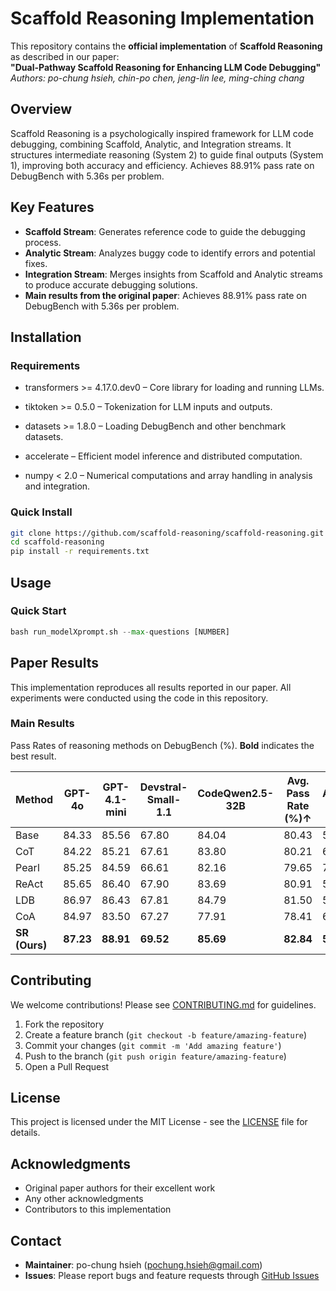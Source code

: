 # Scaffold Reasoning Implementation

<!-- [![License](https://img.shields.io/badge/License-MIT-blue.svg)](LICENSE)
[![Python](https://img.shields.io/badge/Python-3.8+-green.svg)](https://python.org)
[![Paper](https://img.shields.io/badge/Paper-arXiv-red.svg)](link-to-paper) -->

This repository contains the **official implementation** of **Scaffold Reasoning** as described in our paper:  
**"Dual-Pathway Scaffold Reasoning for Enhancing LLM Code Debugging"**  
*Authors: po-chung hsieh, chin-po chen, jeng-lin lee, ming-ching chang*  
<!-- (Conference/Journal, Year)   -->

## Overview

Scaffold Reasoning is a psychologically inspired framework for LLM code debugging, combining Scaffold, Analytic, and Integration streams. It structures intermediate reasoning (System 2) to guide final outputs (System 1), improving both accuracy and efficiency. Achieves 88.91% pass rate on DebugBench with 5.36s per problem.


## Key Features

- **Scaffold Stream**: Generates reference code to guide the debugging process.  
- **Analytic Stream**: Analyzes buggy code to identify errors and potential fixes.  
- **Integration Stream**: Merges insights from Scaffold and Analytic streams to produce accurate debugging solutions.  
- **Main results from the original paper**: Achieves 88.91% pass rate on DebugBench with 5.36s per problem.  



## Installation

### Requirements

- transformers >= 4.17.0.dev0 – Core library for loading and running LLMs.

- tiktoken >= 0.5.0 – Tokenization for LLM inputs and outputs.

- datasets >= 1.8.0 – Loading DebugBench and other benchmark datasets.

- accelerate – Efficient model inference and distributed computation.

- numpy < 2.0 – Numerical computations and array handling in analysis and integration.

### Quick Install

```bash
git clone https://github.com/scaffold-reasoning/scaffold-reasoning.git
cd scaffold-reasoning
pip install -r requirements.txt
```


## Usage

### Quick Start

```python
bash run_modelXprompt.sh --max-questions [NUMBER]
```



## Paper Results

This implementation reproduces all results reported in our paper. All experiments were conducted using the code in this repository.

### Main Results
Pass Rates of reasoning methods on DebugBench (%). **Bold** indicates the best result.

| Method | GPT-4o | GPT-4.1-mini | Devstral-Small-1.1 | CodeQwen2.5-32B | Avg. Pass Rate (%)↑ | AvgPTime (s)↓ |
|--------|--------|--------------|-------------------|-----------------|-------------------|---------------|
| Base | 84.33 | 85.56 | 67.80 | 84.04 | 80.43 | 5.62 |
| CoT | 84.22 | 85.21 | 67.61 | 83.80 | 80.21 | 6.93 |
| Pearl | 85.25 | 84.59 | 66.61 | 82.16 | 79.65 | 7.17 |
| ReAct | 85.65 | 86.40 | 67.90 | 83.69 | 80.91 | 5.49 |
| LDB | 86.97 | 86.43 | 67.81 | 84.79 | 81.50 | 5.47 |
| CoA | 84.97 | 83.50 | 67.27 | 77.91 | 78.41 | 6.36 |
| **SR (Ours)** | **87.23** | **88.91** | **69.52** | **85.69** | **82.84** | **5.36** |


## Contributing

We welcome contributions! Please see [CONTRIBUTING.md](CONTRIBUTING.md) for guidelines.

1. Fork the repository
2. Create a feature branch (`git checkout -b feature/amazing-feature`)
3. Commit your changes (`git commit -m 'Add amazing feature'`)
4. Push to the branch (`git push origin feature/amazing-feature`)
5. Open a Pull Request

<!-- ## Citation

If you use this implementation in your research, please cite both the original paper and this repository:

```bibtex
@article{author2024framework,
  title={Paper Title},
  author={Author Names},
  journal={Journal/Conference Name},
  year={2024},
  url={link-to-paper}
}

@software{your2024implementation,
  title={Framework Name Implementation},
  author={Your Name},
  url={https://github.com/username/repo-name},
  year={2024}
}
``` -->

## License

This project is licensed under the MIT License - see the [LICENSE](LICENSE) file for details.

## Acknowledgments

- Original paper authors for their excellent work
- Any other acknowledgments
- Contributors to this implementation

## Contact

- **Maintainer**: po-chung hsieh (pochung.hsieh@gmail.com)
- **Issues**: Please report bugs and feature requests through [GitHub Issues](link-to-issues)



<!-- if running Wizard code model, remember to use pytorch higher than 2.6



cuda message
---
Driver:   Not Selected
Toolkit:  Installed in /usr/local/cuda-12.6/

Please make sure that
 -   PATH includes /usr/local/cuda-12.6/bin
 -   LD_LIBRARY_PATH includes /usr/local/cuda-12.6/lib64, or, add /usr/local/cuda-12.6/lib64 to /etc/ld.so.conf and run ldconfig as root

To uninstall the CUDA Toolkit, run cuda-uninstaller in /usr/local/cuda-12.6/bin
***WARNING: Incomplete installation! This installation did not install the CUDA Driver. A driver of version at least 560.00 is required for CUDA 12.6 functionality to work.
To install the driver using this installer, run the following command, replacing <CudaInstaller> with the name of this run file:
    sudo <CudaInstaller>.run --silent --driver

Logfile is /var/log/cuda-installer.log
--- -->
